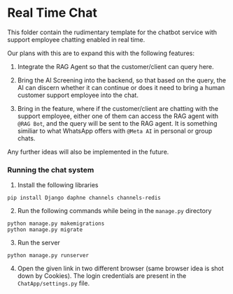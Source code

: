 # Real Time Chat

This folder contain the rudimentary template for the chatbot service with support employee chatting enabled in real time.

Our plans with this are to expand this with the following features:

1. Integrate the RAG Agent so that the customer/client can query here.

2. Bring the AI Screening into the backend, so that based on the query, the AI can discern whether it can continue or does it need to bring a human customer support employee into the chat.

3. Bring in the feature, where if the customer/client are chatting with the support employee, either one of them can access the RAG agent with `@RAG Bot`, and the query will be sent to the RAG agent. It is something similiar to what WhatsApp offers with `@Meta AI` in personal or group chats.

Any further ideas will also be implemented in the future.

### Running the chat system

1. Install the following libraries
```
pip install Django daphne channels channels-redis
```

2. Run the following commands while being in the `manage.py` directory
```
python manage.py makemigrations
python manage.py migrate
```

3. Run the server
```
python manage.py runserver
```

4. Open the given link in two different browser (same browser idea is shot down by Cookies). The login credentials are present in the `ChatApp/settings.py` file.